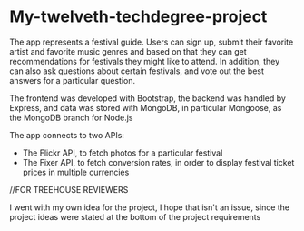 # My-twelveth-techdegree-project

The app represents a festival guide. Users can sign up, submit their favorite artist and favorite music genres and based on that they can get recommendations for festivals they might like to attend. In addition, they can also ask questions about certain festivals, and vote out the best answers for a particular question.

The frontend was developed with Bootstrap, the backend was handled by Express, and data was stored with MongoDB, in particular Mongoose, as the MongoDB branch for Node.js

The app connects to two APIs:
* The Flickr API, to fetch photos for a particular festival
* The Fixer API, to fetch conversion rates, in order to display festival ticket prices in multiple currencies

//FOR TREEHOUSE REVIEWERS

I went with my own idea for the project, I hope that isn't an issue, since the project ideas were stated at the bottom of the project requirements


